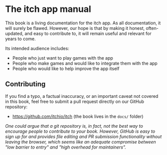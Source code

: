 
# The itch app manual

This book is a living documentation for the itch app. As all documentation, it
will surely be flawed. However, our hope is that by making it honest, often-updated,
and easy to contribute to, it will remain useful and relevant for years to come.

Its intended audience includes:

  * People who just want to play games with the app
  * People who make games and would like to integrate them with the app
  * People who would like to help improve the app itself

## Contributing

If you find a typo, a factual inaccuracy, or an important caveat not covered in
this book, feel free to submit a pull request directly on our GitHub repository:

  * <https://github.com/itchio/itch> (the book lives in the `docs/` folder)

*One could argue that a git repository is, in fact, not the best way to
encourage people to contribute to your book. However, GitHub is easy to sign up
for and provides file editing and PR submission functionality without leaving the
browser, which seems like an adequate compromise between "low barrier to entry"
and "high overhead for maintainers".*
